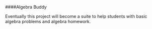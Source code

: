 ####Algebra Buddy

Eventually this project will become a suite to help students with basic algebra problems and algebra homework.